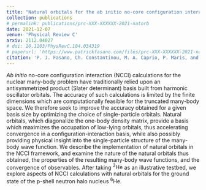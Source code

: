 ```yaml
---
title: "Natural orbitals for the ab initio no-core configuration interaction approach"
collection: publications
# permalink: publications/prc-XXX-XXXXXX-2021-natorb
date: 2021-12-07
venue: 'Physical Review C'
arxiv: 2112.04027
# doi: 10.1103/PhysRevC.104.034319
# paperurl: 'https://www.patrickfasano.com/files/prc-XXX-XXXXXX-2021-natorb_PREPRINT.pdf'
citation: 'P. J. Fasano, Ch. Constantinou, M. A. Caprio, P. Maris, and J. P. Vary, arXiv:2112.04027 [nucl-th]'
---
```

_Ab initio_ no-core configuration interaction (NCCI) calculations for the
nuclear many-body problem have traditionally relied upon an antisymmetrized
product (Slater determinant) basis built from harmonic oscillator orbitals. The
accuracy of such calculations is limited by the finite dimensions which are
computationally feasible for the truncated many-body space. We therefore seek to
improve the accuracy obtained for a given basis size by optimizing the choice of
single-particle orbitals. Natural orbitals, which diagonalize the one-body
density matrix, provide a basis which maximizes the occupation of low-lying
orbitals, thus accelerating convergence in a configuration-interaction basis,
while also possibly providing physical insight into the single-particle
structure of the many-body wave function. We describe the implementation of
natural orbitals in the NCCI framework, and examine the nature of the natural
orbitals thus obtained, the properties of the resulting many-body wave
functions, and the convergence of observables. After taking $^3\mathrm{He}$ as
an illustrative testbed, we explore aspects of NCCI calculations with natural
orbitals for the ground state of the p-shell neutron halo nucleus
$^6\mathrm{He}$.
